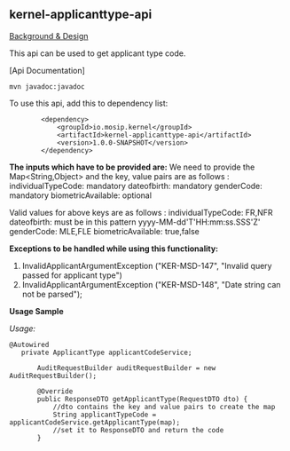 ## kernel-applicanttype-api


 [Background & Design](../../docs/design/kernel/kernel-applicanttype.md)

This api can be used to get applicant type code.

[Api Documentation]

```
mvn javadoc:javadoc
```

To use this api, add this to dependency list:

```
		<dependency>
			<groupId>io.mosip.kernel</groupId>
			<artifactId>kernel-applicanttype-api</artifactId>
			<version>1.0.0-SNAPSHOT</version>
		</dependency>
```


**The inputs which have to be provided are:**
We need to provide the Map<String,Object> and the key, value pairs are as follows :
individualTypeCode: mandatory
dateofbirth: mandatory
genderCode: mandatory
biometricAvailable: optional

Valid values for above keys are as follows : 
individualTypeCode: FR,NFR
dateofbirth: must be in this pattern yyyy-MM-dd'T'HH:mm:ss.SSS'Z'
genderCode: MLE,FLE
biometricAvailable: true,false


**Exceptions to be handled while using this functionality:**

1. InvalidApplicantArgumentException ("KER-MSD-147", "Invalid query passed for applicant type")
2. InvalidApplicantArgumentException ("KER-MSD-148", "Date string can not be parsed");


**Usage Sample**
  
*Usage:*
 
 ```
@Autowired
	private ApplicantType applicantCodeService;
	
		AuditRequestBuilder auditRequestBuilder = new AuditRequestBuilder();

		@Override
		public ResponseDTO getApplicantType(RequestDTO dto) {
			//dto contains the key and value pairs to create the map 
			String applicantTypeCode = applicantCodeService.getApplicantType(map);
			//set it to ResponseDTO and return the code
		}

 ```













